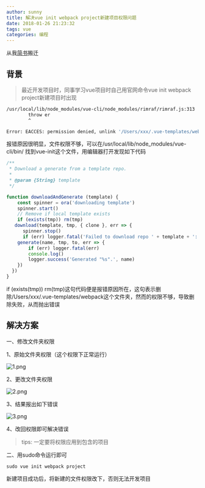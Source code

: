 ```yaml
---
author: sunny
title: 解决vue init webpack project新建项目权限问题
date: 2018-01-26 21:23:32
tags: vue
categories: 编程
---
```


从我[简书](https://www.jianshu.com/p/b1e9f081b32f)搬迁

## 背景

> 最近开发项目时，同事学习vue项目时自己用官网命令vue init webpack project新建项目时出现

```bash
/usr/local/lib/node_modules/vue-cli/node_modules/rimraf/rimraf.js:313
        throw er
        ^

Error: EACCES: permission denied, unlink '/Users/xxx/.vue-templates/webpack/.gitignore'
```
<!-- more -->

报错原因很明显，文件权限不够，可以在/usr/local/lib/node_modules/vue-cli/bin/ 找到vue-init这个文件，用编辑器打开发现如下代码

```javascript
/**
 * Download a generate from a template repo.
 *
 * @param {String} template
 */

function downloadAndGenerate (template) {
    const spinner = ora('downloading template')
    spinner.start()
    // Remove if local template exists
    if (exists(tmp)) rm(tmp)
   download(template, tmp, { clone }, err => {
      spinner.stop()
      if (err) logger.fatal('Failed to download repo ' + template + ': ' + err.message.trim())
    generate(name, tmp, to, err => {
        if (err) logger.fatal(err)
        console.log()
        logger.success('Generated "%s".', name)
    })
  })
}
```
if (exists(tmp)) rm(tmp)这句代码便是报错原因所在，这句表示删除/Users/xxx/.vue-templates/webpack这个文件夹，然而的权限不够，导致删除失败，从而抛出错误

## 解决方案

一、修改文件夹权限

1、原始文件夹权限（这个权限下正常运行）

![1.png](http://upload-images.jianshu.io/upload_images/4605151-3fb96bb3101a98d8.png?imageMogr2/auto-orient/strip%7CimageView2/2/w/1240)

2、更改文件夹权限

![2.png](http://upload-images.jianshu.io/upload_images/4605151-ba0666add9845a3b.png?imageMogr2/auto-orient/strip%7CimageView2/2/w/1240)

3、结果报出如下错误

![3.png](http://upload-images.jianshu.io/upload_images/4605151-5c9596f7d43a50b0.png?imageMogr2/auto-orient/strip%7CimageView2/2/w/1240)

4、改回权限即可解决错误

>tips: 一定要将权限应用到包含的项目

二、用sudo命令运行即可
```
sudo vue init webpack project
```
新建项目成功后，将新建的文件权限改下，否则无法开发项目